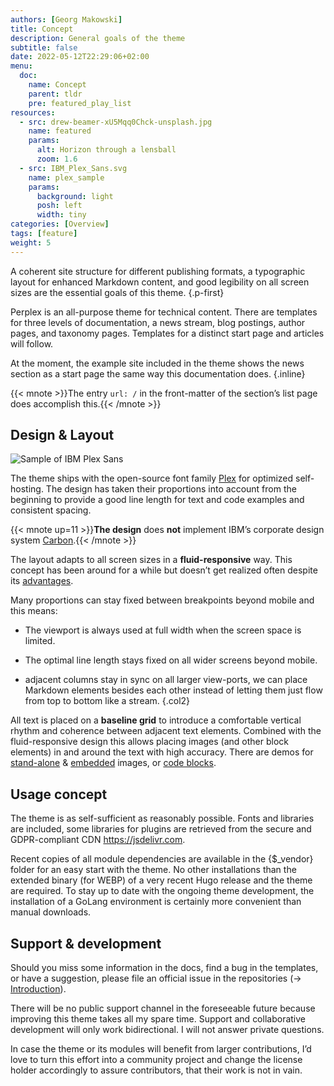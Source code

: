 ```yaml
---
authors: [Georg Makowski]
title: Concept
description: General goals of the theme
subtitle: false
date: 2022-05-12T22:29:06+02:00
menu:
  doc:
    name: Concept
    parent: tldr
    pre: featured_play_list
resources:
  - src: drew-beamer-xU5Mqq0Chck-unsplash.jpg
    name: featured
    params:
      alt: Horizon through a lensball
      zoom: 1.6
  - src: IBM_Plex_Sans.svg
    name: plex_sample
    params:
      background: light
      posh: left
      width: tiny
categories: [Overview]
tags: [feature]
weight: 5
---
```


A coherent site structure for different publishing formats, a typographic layout for enhanced Markdown content, and good legibility on all screen sizes are the essential goals of this theme.
{.p-first} <!--more-->

Perplex is an all-purpose theme for technical content. There are templates for three levels of documentation, a news stream, blog postings, author pages, and taxonomy pages. Templates for a distinct start page and articles will follow.

At the moment, the example site included in the theme shows the news section as a start page the same way this documentation does.
{.inline}

{{< mnote >}}The entry `url: /` in the front-matter of the section’s list page does accomplish this.{{< /mnote >}}

## Design & Layout

![Sample of IBM Plex Sans](plex_sample)

The theme ships with the open-source font family [Plex](https://www.ibm.com/plex/) for optimized self-hosting. The design has taken their proportions into account from the beginning to provide a good line length for text and code examples and consistent spacing.

{{< mnote up=11 >}}**The design** does **not** implement IBM’s corporate design system [Carbon](https://carbondesignsystem.com/).{{< /mnote >}}

The layout adapts to all screen sizes in a **fluid-responsive** way. This concept has been around for a while but doesn’t get realized often despite its [advantages](/blog/accessibility-of-fluid-typography).

Many proportions can stay fixed between breakpoints beyond mobile and this means:

- The viewport is always used at full width when the screen space is limited.

- The optimal line length stays fixed on all wider screens beyond mobile.

- adjacent columns stay in sync on all larger view-ports, we can place Markdown elements besides each other instead of letting them just flow from top to bottom like a stream.
{.col2}

All text is placed on a **baseline grid** to introduce a comfortable vertical rhythm and coherence between adjacent text elements. Combined with the fluid-responsive design this allows placing images (and other block elements) in and around the text with high accuracy. There are demos for [stand-alone](/blog/image/standalone) & [embedded](/blog/image/embed) images, or [code blocks](/blog/codelayout).

## Usage concept

The theme is as self-sufficient as reasonably possible. Fonts and libraries are included, some libraries for plugins are retrieved from the secure and GDPR-compliant CDN <https://jsdelivr.com>.

Recent copies of all module dependencies are available in the {$_vendor} folder for an easy start with the theme. No other installations than the extended binary (for WEBP) of a very recent Hugo release and the theme are required. To stay up to date with the ongoing theme development, the installation of a GoLang environment is certainly more convenient than manual downloads.

## Support & development

Should you miss some information in the docs, find a bug in the templates, or have a suggestion, please file an official issue in the repositories (&rightarrow; [Introduction](doc/intro/perplex#in-case-of-problems)).

There will be no public support channel in the foreseeable future because improving this theme takes all my spare time. Support and collaborative development will only work bidirectional. I will not answer private questions.

In case the theme or its modules will benefit from larger contributions, I’d love to turn this effort into a community project and change the license holder accordingly to assure contributors, that their work is not in vain.
